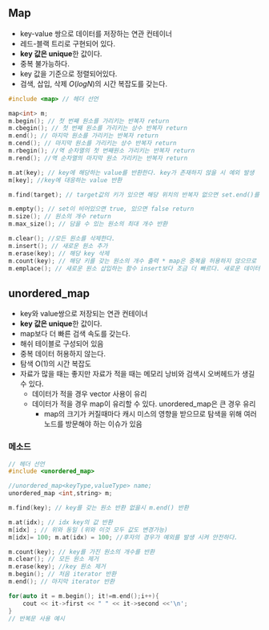 ## Map
- key-value 쌍으로 데이터를 저장하는 연관 컨테이너
- 레드-블랙 트리로 구현되어 있다.
- **key 값은 unique**한 값이다.
- 중복 불가능하다.
- key 값을 기준으로 정렬되어있다.
- 검색, 삽입, 삭제 $O(logN)$의 시간 복잡도를 갖는다.

``` C++
#include <map> // 헤더 선언

map<int> m;
m.begin(); // 첫 번째 원소를 가리키는 반복자 return
m.cbegin(); // 첫 번째 원소를 가리키는 상수 반복자 return
m.end(); // 마지막 원소를 가리키는 반복자 return
m.cend(); // 마지막 원소를 가리키는 상수 반복자 return
m.rbegin(); //역 순차열의 첫 번째원소 가리키는 반복자 return
m.rend(); //역 순차열의 마지막 원소 가리키는 반복자 return

m.at(key); // key에 해당하는 value를 반환한다. key가 존재하지 않을 시 예외 발생
m[key]; //key에 대응하는 value 반환

m.find(target); // target값의 키가 있으면 해당 위치의 반복자 없으면 set.end()를 반환한다.

m.empty(); // set이 비어있으면 true, 있으면 false return
m.size(); // 원소의 개수 return
m.max_size(); // 담을 수 있는 원소의 최대 개수 반환

m.clear(); //모든 원소를 삭제한다.
m.insert(); // 새로운 원소 추가
m.erase(key); // 해당 key 삭제
m.count(key); // 해당 키를 갖는 원소의 개수 출력 * map은 중복을 허용하지 않으므로 있으면 1 없으면 0 출력
m.emplace(); // 새로운 원소 삽입하는 함수 insert보다 조금 더 빠르다. 새로운 데이터를 생성하는데 필요한 인수를 직접 전달할 수 있는 장점 
```
## unordered_map
- key와 value쌍으로 저장되는 연관 컨테이너
- **key 값은 unique**한 값이다.
- map보다 더 빠른 검색 속도를 갖는다.
- 해쉬 테이블로 구성되어 있음
- 중복 데이터 허용하지 않는다.
- 탐색 O(1)의 시간 복잡도
- 자료가 많을 때는 좋지만 자료가 적을 때는 메모리 낭비와 검색시 오버헤드가 생길 수 있다.
  - 데이터가 적을 경우 vector 사용이 유리
  - 데이터가 적을 경우 map이 유리할 수 있다. unordered_map은 큰 경우 유리
    - map의 크기가 커질때마다 캐시 미스의 영향을 받으므로 탐색을 위해 여러 노드를 방문해야 하는 이슈가 있음


### 메소드
```c++
// 헤더 선언
#include <unordered_map>

//unordered_map<keyType,valueType> name;
unordered_map <int,string> m;

m.find(key); // key를 갖는 원소 반환 없을시 m.end() 반환

m.at(idx); // idx key의 값 반환
m[idx] ; // 위와 동일 (위와 이것 모두 값도 변경가능)
m[idx]= 100; m.at(idx) = 100; //후자의 경우가 예외를 발생 시켜 안전하다.

m.count(key); // key를 가진 원소의 개수를 반환
m.clear(); // 모든 원소 제거
m.erase(key); //key 원소 제거
m.begin(); // 처음 iterator 반환
m.end(); // 마지막 iterator 반환

for(auto it = m.begin(); it!=m.end();i++){
	cout << it->first << " " << it->second <<'\n';
}
// 반복문 사용 예시

```
